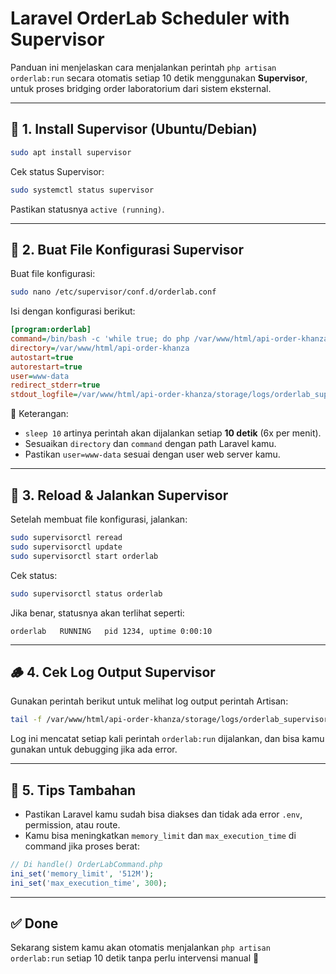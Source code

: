 # Laravel OrderLab Scheduler with Supervisor

Panduan ini menjelaskan cara menjalankan perintah `php artisan orderlab:run` secara otomatis setiap 10 detik menggunakan **Supervisor**, untuk proses bridging order laboratorium dari sistem eksternal.

---

## 🧱 1. Install Supervisor (Ubuntu/Debian)

```bash
sudo apt install supervisor
```

Cek status Supervisor:

```bash
sudo systemctl status supervisor
```

Pastikan statusnya `active (running)`.

---

## 📁 2. Buat File Konfigurasi Supervisor

Buat file konfigurasi:

```bash
sudo nano /etc/supervisor/conf.d/orderlab.conf
```

Isi dengan konfigurasi berikut:

```ini
[program:orderlab]
command=/bin/bash -c 'while true; do php /var/www/html/api-order-khanza/artisan orderlab:run; sleep 10; done'
directory=/var/www/html/api-order-khanza
autostart=true
autorestart=true
user=www-data
redirect_stderr=true
stdout_logfile=/var/www/html/api-order-khanza/storage/logs/orderlab_supervisor.log
```

📌 Keterangan:
- `sleep 10` artinya perintah akan dijalankan setiap **10 detik** (6x per menit).
- Sesuaikan `directory` dan `command` dengan path Laravel kamu.
- Pastikan `user=www-data` sesuai dengan user web server kamu.

---

## 🔁 3. Reload & Jalankan Supervisor

Setelah membuat file konfigurasi, jalankan:

```bash
sudo supervisorctl reread
sudo supervisorctl update
sudo supervisorctl start orderlab
```

Cek status:

```bash
sudo supervisorctl status orderlab
```

Jika benar, statusnya akan terlihat seperti:
```
orderlab   RUNNING   pid 1234, uptime 0:00:10
```

---

## 🪵 4. Cek Log Output Supervisor

Gunakan perintah berikut untuk melihat log output perintah Artisan:

```bash
tail -f /var/www/html/api-order-khanza/storage/logs/orderlab_supervisor.log
```

Log ini mencatat setiap kali perintah `orderlab:run` dijalankan, dan bisa kamu gunakan untuk debugging jika ada error.

---

## 🧼 5. Tips Tambahan

- Pastikan Laravel kamu sudah bisa diakses dan tidak ada error `.env`, permission, atau route.
- Kamu bisa meningkatkan `memory_limit` dan `max_execution_time` di command jika proses berat:

```php
// Di handle() OrderLabCommand.php
ini_set('memory_limit', '512M');
ini_set('max_execution_time', 300);
```

---

## ✅ Done

Sekarang sistem kamu akan otomatis menjalankan `php artisan orderlab:run` setiap 10 detik tanpa perlu intervensi manual 🎉
